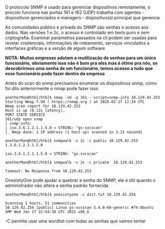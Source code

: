 O protocolo SNMP é usado para gerenciar dispositivos remotamente, o procolo funciona nas portas 161 e 162 (UDP) trabalha com agentes - dispositivos gerenciados e managers - dispositivo(s) principal que gerencia 

As comunidades público e privada do SNMP são senhas o acesso aos dados. Nas versões 1 e 2c, o acesso é controlado em texto puro e sem criptografia. Examinar parametros passados na cli podem ser usadas para revelar credenciais, informações de roteamento, serviços vinculados a interfaces gráficas e a versão de algum software

**NOTA: Muitas empresas adotam a reutilização de senhas para um único funcionário, obviamente isso não é bom pra eles mas é ótimo pra nós, se descobrirmos uma senha de um funcionário, temos acesso a tudo que esse funcionário pode fazer dentro da empresa**

Antes do scan do snmp precisamos enumerar os dispositivos snmp, como foi dito anteriormente o nmap pode fazer isso

```
anotherMan@htb[/htb]$ nmap -sU -p 161 --script=snmp-info 10.129.42.253 
Starting Nmap 7.94 ( https://nmap.org ) at 2025-02-27 12:34 UTC 
Nmap scan report for 10.129.42.253 
Host is up (0.12s latency).
PORT STATE SERVICE
161/udp open snmp 
| snmp-info: 
| iso.3.6.1.2.1.1.5.0 = STRING: "gs-svcscan" 
|_ Nmap done: 1 IP address (1 host up) scanned in 3.21 seconds
```

```shell-session
anotherMan@htb[/htb]$ snmpwalk -v 2c -c public 10.129.42.253 1.3.6.1.2.1.1.5.0

iso.3.6.1.2.1.1.5.0 = STRING: "gs-svcscan"
```

```shell-session
anotherMan@htb[/htb]$ snmpwalk -v 2c -c private  10.129.42.253 

Timeout: No Response from 10.129.42.253
```

OnesixtyOne pode ajudar a quebrar a senha do SNMP, ele é útil quando o administrador não altera a senha padrão fornecida

```shell-session
anotherMan@htb[/htb]$ onesixtyone -c dict.txt 10.129.42.254

Scanning 1 hosts, 51 communities
10.129.42.254 [public] Linux gs-svcscan 5.4.0-66-generic #74-Ubuntu SMP Wed Jan 27 22:54:38 UTC 2021 x86_6
```

-C permite usar uma wordlist com todas as senhas que vamos tentar
